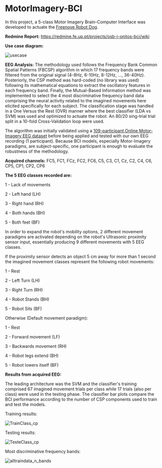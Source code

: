 # MotorImagery-BCI

In this project, a 5-class Motor Imagery Brain-Computer Interface was developed to actuate the [Freenove Robot Dog](https://store.freenove.com/products/fnk0050).

**Redmine Report:** https://redmine.fe.up.pt/projects/osb-i-onitos-bci/wiki

**Use case diagram:**

![usecase](https://github.com/user-attachments/assets/e2149907-355d-4aae-a5c3-3e1107fbff91)

**EEG Analysis:** The methodology used follows the Frequency Bank Common Spatial Patterns (FBCSP) algorithm in which 17 frequency bands were filtered from the original signal (4-8Hz, 6-10Hz, 8-12Hz, ..., 36-40Hz). Posteriorly, the CSP method was hard-coded (no library was used) following its mathematical equations to extract the oscillatory features in each frequency band. Finally, the Mutual-Based Information method was implemented to select the 4 most discriminative frequency band data comprising the neural activity related to the imagined movements here elicited specifically for each subject. The classification stage was handled in a One Versus the Rest (OVR) manner where the best classifier (LDA vs SVM) was used and optimized to actuate the robot. An 80/20 sing-trial trial split in a 10-fold Cross-Validation loop were used.

The algorithm was initially validated using a [109-participant Online Motor-Imagery EEG dataset](https://physionet.org/content/eegmmidb/1.0.0/) before being applied and tested with our own EEG recording (1 participant). Because BCI models, especially Motor-Imagery paradigms, are subject-specific, one participant is enough to evaluate the robustness of the methodology.

**Acquired channels:** FC5, FC1, FCz, FC2, FC6, C5, C3, C1, Cz, C2, C4, C6, CP5, CP1, CP2, CP6 

**The 5 EEG classes recorded are:**

1 - Lack of movements

2 - Left hand (LH)

3 - Right hand (RH)

4 - Both hands (BH)

5 - Both feet (BF)

In order to expand the robot's mobility options, 2 different movement paradigms are activated depending on the robot's Ultrasonic proximity sensor input, essentially producing 9 different movements with 5 EEG classes.

If the proximity sensor detects an object 5 cm away for more than 1 second the imagined movement classes represent the following robot movements:

1 - Rest

2 - Left Turn (LH)

3 - Right Turn (RH)

4 - Robot Stands (BH)

5 - Robot Sits (BF)

Otherwise (Default movement paradigm):

1 - Rest

2 - Forward movement (LF)

3 - Backwards movement (RH)

4 - Robot legs extend (BH)

5 - Robot lowers itself (BF)

**Results from acquired EEG:**

The leading architecture was the SVM and the classifier's training comprised 67 imagined movement trials per class while 17 trials (also per class) were used in the testing phase. The classifier bar plots compare the BCI performance according to the number of CSP components used to train and test the models. 

Training results:

![TrainClass_cp](https://github.com/user-attachments/assets/18230128-3370-4a43-8adb-59a34a34524d)

Testing results:

![TesteClass_cp](https://github.com/user-attachments/assets/ca00b135-6e36-4949-b4fa-9b1f84afd3dc)

Most discriminative frequency bands:

![alltraindata_n_bands](https://github.com/user-attachments/assets/7a0c97af-2cde-4ac5-8736-b090443dac9b)


